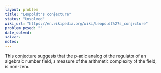 ```yaml
---
layout: problem
title: "Leopoldt's conjecture"
status: "Unsolved"
wiki_url: "https://en.wikipedia.org/wiki/Leopoldt%27s_conjecture"
problem_posed: ""
date_solved:
solver:
notes:
---
```

This conjecture suggests that the p-adic analog of the regulator of an algebraic number field, a measure of the arithmetic complexity of the field, is non-zero.
